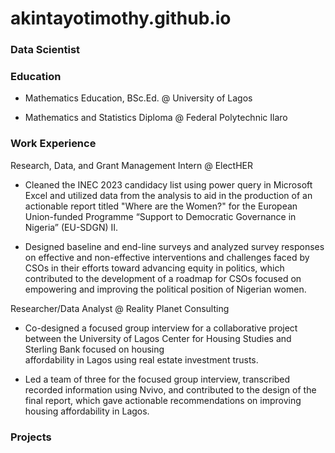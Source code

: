 # akintayotimothy.github.io

### Data Scientist


###  Education
- Mathematics Education, BSc.Ed. @ University of Lagos

- Mathematics and Statistics Diploma @ Federal Polytechnic Ilaro

### Work Experience
Research, Data, and Grant Management Intern @ ElectHER
- Cleaned the INEC 2023 candidacy list using power query in Microsoft Excel and utilized data from the analysis to aid in the production of an actionable report titled "Where are the Women?" for the European Union-funded Programme “Support to Democratic Governance in Nigeria” (EU-SDGN) II.
  
- Designed baseline and end-line surveys and analyzed survey responses on effective and non-effective interventions and challenges faced by CSOs in their efforts toward advancing equity in politics, which contributed to the development of a roadmap for CSOs focused on empowering and improving the political position of Nigerian women.

Researcher/Data Analyst @ Reality Planet Consulting
- Co-designed a focused group interview for a collaborative project between the University of Lagos Center for Housing Studies and Sterling Bank focused on housing   
affordability in Lagos using real estate investment trusts.

- Led a team of three for the focused group interview, transcribed recorded information using Nvivo, and contributed to the design of the final report, which gave actionable recommendations on improving housing affordability in Lagos.
  

### Projects
